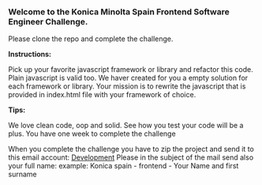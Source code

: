 <h3>Welcome to the Konica Minolta Spain Frontend Software Engineer Challenge.</h3>

Please clone the repo and complete the challenge.

<b>Instructions:</b>

Pick up your favorite javascript framework or library and refactor this code. Plain javascript is valid too.
We haver created for you a empty solution for each framework or library.
Your mission is to rewrite the javascript that is provided in index.html file with your framework of choice.

<b>Tips:</b>

We love clean code, oop and solid. See how you test your code will be a plus.
You have one week to complete the challenge

When you complete the challenge you have to zip the project and send it to this email account: <a href="mailto:development@konicaminolta.es">Development</a> 
Please in the subject of the mail send also your full name: example: Konica spain - frontend - Your Name and first surname








